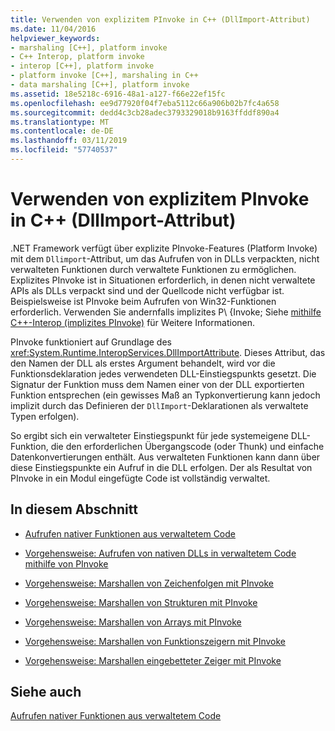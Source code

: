 ```yaml
---
title: Verwenden von explizitem PInvoke in C++ (DllImport-Attribut)
ms.date: 11/04/2016
helpviewer_keywords:
- marshaling [C++], platform invoke
- C++ Interop, platform invoke
- interop [C++], platform invoke
- platform invoke [C++], marshaling in C++
- data marshaling [C++], platform invoke
ms.assetid: 18e5218c-6916-48a1-a127-f66e22ef15fc
ms.openlocfilehash: ee9d77920f04f7eba5112c66a906b02b7fc4a658
ms.sourcegitcommit: dedd4c3cb28adec3793329018b9163ffddf890a4
ms.translationtype: MT
ms.contentlocale: de-DE
ms.lasthandoff: 03/11/2019
ms.locfileid: "57740537"
---
```

# <a name="using-explicit-pinvoke-in-c-dllimport-attribute"></a>Verwenden von explizitem PInvoke in C++ (DllImport-Attribut)

.NET Framework verfügt über explizite PInvoke-Features (Platform Invoke) mit dem `Dllimport`-Attribut, um das Aufrufen von in DLLs verpackten, nicht verwalteten Funktionen durch verwaltete Funktionen zu ermöglichen. Explizites PInvoke ist in Situationen erforderlich, in denen nicht verwaltete APIs als DLLs verpackt sind und der Quellcode nicht verfügbar ist. Beispielsweise ist PInvoke beim Aufrufen von Win32-Funktionen erforderlich. Verwenden Sie andernfalls implizites P\ {Invoke; Siehe [mithilfe C++-Interop (implizites PInvoke)](../dotnet/using-cpp-interop-implicit-pinvoke.md) für Weitere Informationen.

PInvoke funktioniert auf Grundlage des <xref:System.Runtime.InteropServices.DllImportAttribute>. Dieses Attribut, das den Namen der DLL als erstes Argument behandelt, wird vor die Funktionsdeklaration jedes verwendeten DLL-Einstiegspunkts gesetzt. Die Signatur der Funktion muss dem Namen einer von der DLL exportierten Funktion entsprechen (ein gewisses Maß an Typkonvertierung kann jedoch implizit durch das Definieren der `DllImport`-Deklarationen als verwaltete Typen erfolgen).

So ergibt sich ein verwalteter Einstiegspunkt für jede systemeigene DLL-Funktion, die den erforderlichen Übergangscode (oder Thunk) und einfache Datenkonvertierungen enthält. Aus verwalteten Funktionen kann dann über diese Einstiegspunkte ein Aufruf in die DLL erfolgen. Der als Resultat von PInvoke in ein Modul eingefügte Code ist vollständig verwaltet.

## <a name="in-this-section"></a>In diesem Abschnitt

- [Aufrufen nativer Funktionen aus verwaltetem Code](../dotnet/calling-native-functions-from-managed-code.md)

- [Vorgehensweise: Aufrufen von nativen DLLs in verwaltetem Code mithilfe von PInvoke](../dotnet/how-to-call-native-dlls-from-managed-code-using-pinvoke.md)

- [Vorgehensweise: Marshallen von Zeichenfolgen mit PInvoke](../dotnet/how-to-marshal-strings-using-pinvoke.md)

- [Vorgehensweise: Marshallen von Strukturen mit PInvoke](../dotnet/how-to-marshal-structures-using-pinvoke.md)

- [Vorgehensweise: Marshallen von Arrays mit PInvoke](../dotnet/how-to-marshal-arrays-using-pinvoke.md)

- [Vorgehensweise: Marshallen von Funktionszeigern mit PInvoke](../dotnet/how-to-marshal-function-pointers-using-pinvoke.md)

- [Vorgehensweise: Marshallen eingebetteter Zeiger mit PInvoke](../dotnet/how-to-marshal-embedded-pointers-using-pinvoke.md)

## <a name="see-also"></a>Siehe auch

[Aufrufen nativer Funktionen aus verwaltetem Code](../dotnet/calling-native-functions-from-managed-code.md)
